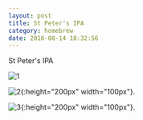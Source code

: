 ```yaml
---
layout: post
title: St Peter's IPA
category: homebrew
date: 2016-08-14 18:32:56
---
```


St Peter's IPA

![1]({{site.url}}/assets/images/2016/08/14/IMAG0902.jpg)

![2]({{site.url}}/assets/images/2016/08/14/IMAG0903.jpg){:height="200px" width="100px"}.

![3]({{site.url}}/assets/images/2016/08/14/IMAG0904.jpg){:height="200px" width="100px"}.
